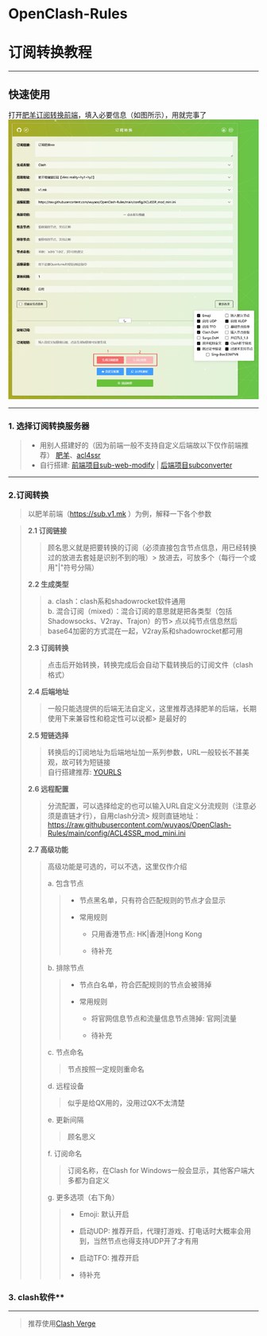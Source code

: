 # OpenClash-Rules

# 订阅转换教程

***

## 快速使用

打开[肥羊订阅转换前端](https://suburl.v1.mk/)，填入必要信息（如图所示），用就完事了
![填写示例](suburl.png)

***

### 1. 选择订阅转换服务器

> - 用别人搭建好的（因为前端一般不支持自定义后端故以下仅作前端推荐）
  [肥羊](https://sub.v1.mk)、[acl4ssr](https://acl4ssr-sub.github.io/)
> - 自行搭建: [前端项目sub-web-modify](https://github.com/youshandefeiyang/sub-web-modify) | [后端项目subconverter](https://github.com/tindy2013/subconverter)

***

### 2.订阅转换

> 以肥羊前端（https://sub.v1.mk ）为例，解释一下各个参数

> **2.1 订阅链接**  
> 
> > 顾名思义就是把要转换的订阅（必须直接包含节点信息，用已经转换过的放进去套娃是识别不到的哦）> 放进去，可放多个（每行一个或用"|"符号分隔）
> 
> **2.2 生成类型**
> 
> > a. clash：clash系和shadowrocket软件通用  
> > b. 混合订阅（mixed）：混合订阅的意思就是把各类型（包括Shadowsocks、V2ray、Trajon）的节> 点以纯节点信息然后base64加密的方式混在一起，V2ray系和shadowrocket都可用
> 
> **2.3 订阅转换**
> 
> > 点击后开始转换，转换完成后会自动下载转换后的订阅文件（clash格式）
> 
> **2.4 后端地址**
> 
> > 一般只能选提供的后端无法自定义，这里推荐选择肥羊的后端，长期使用下来兼容性和稳定性可以说都> 是最好的
> 
> **2.5 短链选择**
> 
>   > 转换后的订阅地址为后端地址加一系列参数，URL一般较长不甚美观，故可转为短链接  
>   > 自行搭建推荐: [YOURLS](https://github.com/YOURLS/YOURLS)
> 
> **2.6 远程配置**
> 
> > 分流配置，可以选择给定的也可以输入URL自定义分流规则（注意必须是直链才行），自用clash分流> 规则直链地址：https://raw.githubusercontent.com/wuyaos/OpenClash-Rules/main/config/ACL4SSR_mod_mini.ini
> 
> 
> **2.7 高级功能**
> 
> > 高级功能是可选的，可以不选，这里仅作介绍
> > 
> > a. 包含节点
> > 
> >   > * 节点黑名单，只有符合匹配规则的节点才会显示
> >   > 
> >   > * 常用规则
> >   >   
> >   >   * 只用香港节点: HK|香港|Hong Kong
> >   >   
> >   >   * 待补充
> > 
> > b. 排除节点
> >   
> >   > * 节点白名单，符合匹配规则的节点会被筛掉
> >   > 
> >   > * 常用规则
> >   >   
> >   >   * 将官网信息节点和流量信息节点筛掉: 官网|流量
> >   >   
> >   >   * 待补充
> > 
> > c. 节点命名
> >   
> >   > 节点按照一定规则重命名
> > 
> > d. 远程设备
> >   
> >   > 似乎是给QX用的，没用过QX不太清楚
> > 
> > e. 更新间隔
> >   
> >   > 顾名思义
> > 
> > f. 订阅命名
> >   
> >   >  订阅名称，在Clash for Windows一般会显示，其他客户端大多都为自定义
> > 
> > g. 更多选项（右下角）
> >   
> >   > * Emoji: 默认开启
> >   > 
> >   > * 启动UDP: 推荐开启，代理打游戏、打电话时大概率会用到，当然节点也得支持UDP开了才有用
> >   > 
> >   > * 启动TFO: 推荐开启
> >   > 
> >   > * 待补充

### 3. clash软件**

***

> 推荐使用[Clash Verge](https://github.com/clash-verge-rev/clash-verge-rev)
